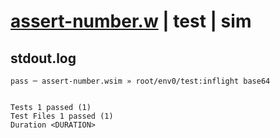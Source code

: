 # [assert-number.w](../../../../../../examples/tests/sdk_tests/testing/assert-number.w) | test | sim

## stdout.log
```log
pass ─ assert-number.wsim » root/env0/test:inflight base64
 
 
Tests 1 passed (1)
Test Files 1 passed (1)
Duration <DURATION>
```

